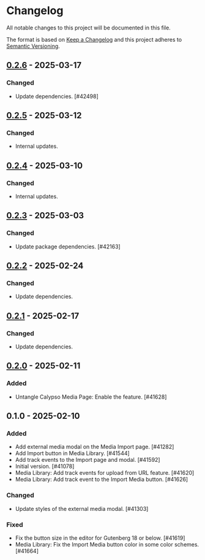 # Changelog

All notable changes to this project will be documented in this file.

The format is based on [Keep a Changelog](https://keepachangelog.com/en/1.0.0/)
and this project adheres to [Semantic Versioning](https://semver.org/spec/v2.0.0.html).

## [0.2.6] - 2025-03-17
### Changed
- Update dependencies. [#42498]

## [0.2.5] - 2025-03-12
### Changed
- Internal updates.

## [0.2.4] - 2025-03-10
### Changed
- Internal updates.

## [0.2.3] - 2025-03-03
### Changed
- Update package dependencies. [#42163]

## [0.2.2] - 2025-02-24
### Changed
- Update dependencies.

## [0.2.1] - 2025-02-17
### Changed
- Update dependencies.

## [0.2.0] - 2025-02-11
### Added
- Untangle Calypso Media Page: Enable the feature. [#41628]

## 0.1.0 - 2025-02-10
### Added
- Add external media modal on the Media Import page. [#41282]
- Add Import button in Media Library. [#41544]
- Add track events to the Import page and modal. [#41592]
- Initial version. [#41078]
- Media Library: Add track events for upload from URL feature. [#41620]
- Media Library: Add track event to the Import Media button. [#41626]

### Changed
- Update styles of the external media modal. [#41303]

### Fixed
- Fix the button size in the editor for Gutenberg 18 or below. [#41619]
- Media Library: Fix the Import Media button color in some color schemes. [#41664]

[0.2.6]: https://github.com/Automattic/jetpack-external-media/compare/v0.2.5...v0.2.6
[0.2.5]: https://github.com/Automattic/jetpack-external-media/compare/v0.2.4...v0.2.5
[0.2.4]: https://github.com/Automattic/jetpack-external-media/compare/v0.2.3...v0.2.4
[0.2.3]: https://github.com/Automattic/jetpack-external-media/compare/v0.2.2...v0.2.3
[0.2.2]: https://github.com/Automattic/jetpack-external-media/compare/v0.2.1...v0.2.2
[0.2.1]: https://github.com/Automattic/jetpack-external-media/compare/v0.2.0...v0.2.1
[0.2.0]: https://github.com/Automattic/jetpack-external-media/compare/v0.1.0...v0.2.0
